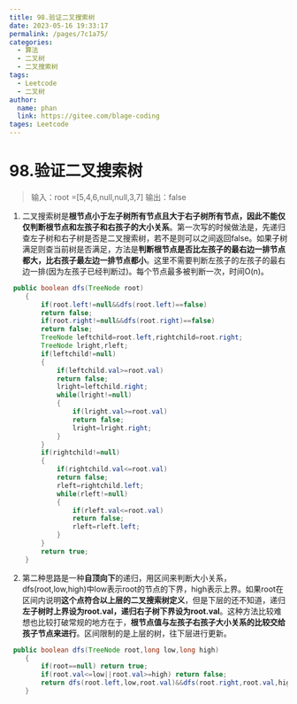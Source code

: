```yaml
---
title: 98.验证二叉搜索树
date: 2023-05-16 19:33:17
permalink: /pages/7c1a75/
categories: 
  - 算法
  - 二叉树
  - 二叉搜索树
tags: 
  - Leetcode
  - 二叉树
author: 
  name: phan
  link: https://gitee.com/blage-coding
tages: Leetcode
---
```

# 98.验证二叉搜索树

> 输入：root =[5,4,6,null,null,3,7]
> 输出：false

1. 二叉搜索树是**根节点小于左子树所有节点且大于右子树所有节点，**因此**不能仅仅判断根节点和左孩子和右孩子的大小关系**。第一次写的时候做法是，先递归查左子树和右子树是否是二叉搜索树，若不是则可以之间返回false。如果子树满足则查当前树是否满足，方法是**判断根节点是否比左孩子的最右边一排节点都大，比右孩子最左边一排节点都小**。这里不需要判断左孩子的左孩子的最右边一排(因为左孩子已经判断过)。每个节点最多被判断一次，时间O(n)。

~~~java
 public boolean dfs(TreeNode root)
    {
        if(root.left!=null&&dfs(root.left)==false)
        return false;
        if(root.right!=null&&dfs(root.right)==false)
        return false;
        TreeNode leftchild=root.left,rightchild=root.right;
        TreeNode lright,rleft;
        if(leftchild!=null)
        {
            if(leftchild.val>=root.val)
            return false;
            lright=leftchild.right;
            while(lright!=null)
            {
                if(lright.val>=root.val)
                return false;
                lright=lright.right;
            }
        }
        if(rightchild!=null)
        {
            if(rightchild.val<=root.val)
            return false;
            rleft=rightchild.left;
            while(rleft!=null)
            {
                if(rleft.val<=root.val)
                return false;
                rleft=rleft.left;
            }
        }
        return true;
    }
~~~

2. 第二种思路是一种**自顶向下**的递归，用区间来判断大小关系，dfs(root,low,high)中low表示root的节点的下界，high表示上界。如果root在区间内说明**这个点符合以上层的二叉搜索树定义**，但是下层的还不知道，递归**左子树时上界设为root.val，递归右子树下界设为root.val**。这种方法比较难想也比较打破常规的地方在于，**根节点值与左孩子右孩子大小关系的比较交给孩子节点来进行**。区间限制的是上层的树，往下层进行更新。

~~~java
 public boolean dfs(TreeNode root,long low,long high)
    {
        if(root==null) return true;
        if(root.val<=low||root.val>=high) return false;
        return dfs(root.left,low,root.val)&&dfs(root.right,root.val,high);
    }
~~~